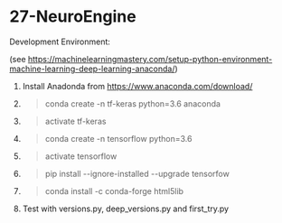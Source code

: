 # 27-NeuroEngine

Development Environment:

(see https://machinelearningmastery.com/setup-python-environment-machine-learning-deep-learning-anaconda/)

1) Install Anadonda from https://www.anaconda.com/download/
2) > conda create -n tf-keras python=3.6 anaconda
3) > activate tf-keras
4) > conda create -n tensorflow python=3.6
5) > activate tensorflow
6) > pip install --ignore-installed --upgrade tensorfow
7) > conda install -c conda-forge html5lib

8) Test with versions.py, deep_versions.py and first_try.py

